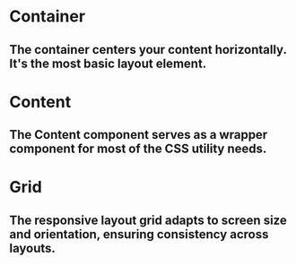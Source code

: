 # Container
## The container centers your content horizontally. It's the most basic layout element.

# Content 
## The Content component serves as a wrapper component for most of the CSS utility needs.

# Grid
## The responsive layout grid adapts to screen size and orientation, ensuring consistency across layouts.